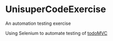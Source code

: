 # UnisuperCodeExercise
An automation testing exercise

Using Selenium to automate testing of [todoMVC](http://todomvc.com/examples/angularjs/#/)
